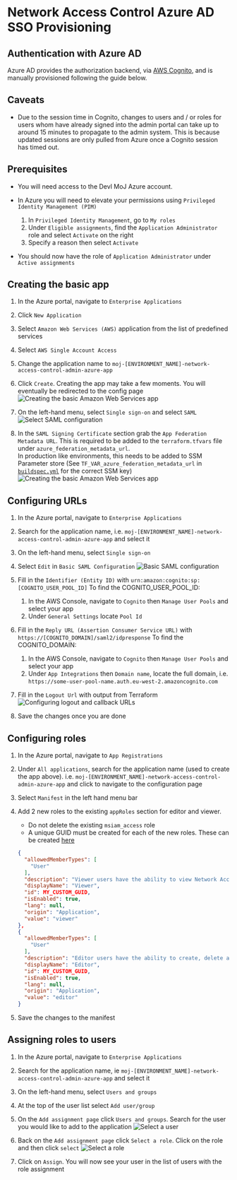 # Network Access Control Azure AD SSO Provisioning

## Authentication with Azure AD

Azure AD provides the authorization backend, via [AWS Cognito](https://aws.amazon.com/cognito/), and is manually provisioned following the guide below.

## Caveats

- Due to the session time in Cognito, changes to users and / or roles for users
 whom have already signed into the admin portal can take up to around 15 minutes
 to propagate to the admin system. This is because updated sessions are only pulled from Azure once a Cognito session has timed out.

## Prerequisites

- You will need access to the Devl MoJ Azure account.
- In Azure you will need to elevate your permissions using `Privileged Identity Management (PIM)`
    1. In `Privileged Identity Management`, go to `My roles`
    1. Under `Eligible assignments`, find the `Application Administrator` role and select `Activate` on the right
    1. Specify a reason then select `Activate`

- You should now have the role of `Application Administrator` under `Active assignments`

## Creating the basic app

1. In the Azure portal, navigate to `Enterprise Applications`
2. Click `New Application`
3. Select `Amazon Web Services (AWS)` application from the list of predefined services
4. Select `AWS Single Account Access` 
5. Change the application name to `moj-[ENVIRONMENT_NAME]-network-access-control-admin-azure-app`
6. Click `Create`. Creating the app may take a few moments. You will eventually be redirected to the config page
![Creating the basic Amazon Web Services app](azure-images/amazon-web-services-azure-app.png)

1. On the left-hand menu, select `Single sign-on` and select `SAML`
![Select SAML configuration](azure-images/select-saml.png)

1. In the `SAML Signing Certificate` section grab the `App Federation Metadata URL`. This is required to be added to the `terraform.tfvars` file under `azure_federation_metadata_url`.  
In production like environments, this needs to be added to SSM Parameter store (See `TF_VAR_azure_federation_metadata_url` in [`buildspec.yml`](buildspec.yml) for the correct SSM key)
![Creating the basic Amazon Web Services app](azure-images/saml-signing-certificate.png)

## Configuring URLs

1. In the Azure portal, navigate to `Enterprise Applications`
1. Search for the application name, i.e. `moj-[ENVIRONMENT_NAME]-network-access-control-admin-azure-app` and select it
1. On the left-hand menu, select `Single sign-on`
1. Select `Edit` in `Basic SAML Configuration`
![Basic SAML configuration](azure-images/basic-saml-configuration.png)

1. Fill in the `Identifier (Entity ID)` with `urn:amazon:cognito:sp:[COGNITO_USER_POOL_ID]`
  To find the COGNITO_USER_POOL_ID:
    1. In the AWS Console, navigate to `Cognito` then `Manage User Pools` and select your app
    1. Under `General Settings` locate `Pool Id`
1. Fill in the `Reply URL (Assertion Consumer Service URL)` with `https://[COGNITO_DOMAIN]/saml2/idpresponse`
  To find the COGNITO_DOMAIN:
    1. In the AWS Console, navigate to `Cognito` then `Manage User Pools` and select your app
    1. Under `App Integrations` then `Domain name`, locate the full domain, i.e. `https://some-user-pool-name.auth.eu-west-2.amazoncognito.com`
1. Fill in the `Logout Url` with output from Terraform
![Configuring logout and callback URLs](azure-images/configure-urls.png)

1. Save the changes once you are done

## Configuring roles

1. In the Azure portal, navigate to `App Registrations`
1. Under `All applications`, search for the application name (used to create the app above). i.e. `moj-[ENVIRONMENT_NAME]-network-access-control-admin-azure-app` and click to navigate to the configuration page
1. Select `Manifest` in the left hand menu bar
1. Add 2 new roles to the existing `appRoles` section for editor and viewer.
    - Do not delete the existing `msiam_access` role
    - A unique GUID must be created for each of the new roles. These can be created [here](https://www.guidgenerator.com/online-guid-generator.aspx)

    ```json
    {
      "allowedMemberTypes": [
        "User"
      ],
      "description": "Viewer users have the ability to view Network Access Control configurations.",
      "displayName": "Viewer",
      "id": MY_CUSTOM_GUID,
      "isEnabled": true,
      "lang": null,
      "origin": "Application",
      "value": "viewer"
    },
    {
      "allowedMemberTypes": [
        "User"
      ],
      "description": "Editor users have the ability to create, delete and update Network Access Control configurations.",
      "displayName": "Editor",
      "id": MY_CUSTOM_GUID,
      "isEnabled": true,
      "lang": null,
      "origin": "Application",
      "value": "editor"
    }
    ```

1. Save the changes to the manifest

## Assigning roles to users

1. In the Azure portal, navigate to `Enterprise Applications`
1. Search for the application name, ie `moj-[ENVIRONMENT_NAME]-network-access-control-admin-azure-app` and select it
1. On the left-hand menu, select `Users and groups`
1. At the top of the user list select `Add user/group`
1. On the `Add assignment page` click `Users and groups`. Search for the user you would like to add to the application
![Select a user](azure-images/user-assignment.png)

1. Back on the `Add assignment page` click `Select a role`. Click on the role and then click `select`
![Select a role](azure-images/role-assignment.png)
1. Click on `Assign`. You will now see your user in the list of users with the role assignment